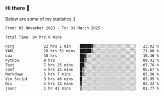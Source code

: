 ### Hi there 👋
Below are some of my statistics :)

<!--START_SECTION:waka-->

```txt
From: 03 November 2023 - To: 31 March 2025

Total Time: 94 hrs 6 mins

norg             22 hrs 1 min    █████▓░░░░░░░░░░░░░░░░░░░   23.02 %
YAML             20 hrs 51 mins  █████▒░░░░░░░░░░░░░░░░░░░   21.80 %
Lua              10 hrs          ██▓░░░░░░░░░░░░░░░░░░░░░░   10.46 %
Python           9 hrs           ██▒░░░░░░░░░░░░░░░░░░░░░░   09.41 %
Text             7 hrs 25 mins   ██░░░░░░░░░░░░░░░░░░░░░░░   07.76 %
conf             5 hrs 25 mins   █▒░░░░░░░░░░░░░░░░░░░░░░░   05.67 %
Markdown         5 hrs 7 mins    █▒░░░░░░░░░░░░░░░░░░░░░░░   05.36 %
Vim Script       3 hrs 46 mins   █░░░░░░░░░░░░░░░░░░░░░░░░   03.95 %
Nix              2 hrs 13 mins   ▓░░░░░░░░░░░░░░░░░░░░░░░░   02.33 %
jsonc            1 hr 41 mins    ▒░░░░░░░░░░░░░░░░░░░░░░░░   01.77 %
```

<!--END_SECTION:waka-->

<!--
**KlapenHz/KlapenHz** is a ✨ _special_ ✨ repository because its `README.md` (this file) appears on your GitHub profile.

Here are some ideas to get you started:

- 🔭 I’m currently working on ...
- 🌱 I’m currently learning ...
- 👯 I’m looking to collaborate on ...
- 🤔 I’m looking for help with ...
- 💬 Ask me about ...
- 📫 How to reach me: ...
- 😄 Pronouns: ...
- ⚡ Fun fact: ...
-->
